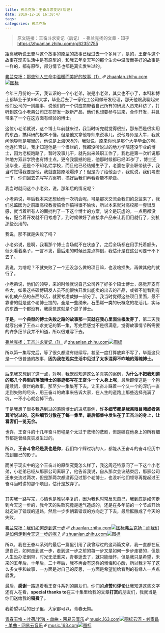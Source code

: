```yaml
---
title: 弗兰克扬：王奋斗求变记(后记)
date: 2019-12-16 16:38:47
tags:
categories: 弗兰克扬
---
```


> 原文链接：王奋斗求变记（后记） - 弗兰克扬的文章 - 知乎
      <https://zhuanlan.zhihu.com/p/62351755>

<!--more-->

<div class="Post-RichTextContainer"><div class="RichText ztext Post-RichText"><p>距离我听说王奋斗这个故事的原型的故事已经过去一个多月了，是的，王奋斗这个故事在现实生活中是有原型的，和我去年夏天写的那个生命中温暖而美好的故事是一样的，都有原型，部分情节也都是真实发生过的。</p><a target="_blank" href="https://zhuanlan.zhihu.com/p/40787849" data-draft-node="block" data-draft-type="link-card" data-image="https://pic4.zhimg.com/v2-34ff66c0991877658489861d77a4ee87_180x120.jpg" data-image-width="1068" data-image-height="441" class="LinkCard LinkCard--hasImage" data-za-detail-view-id="172"><span class="LinkCard-backdrop" style="background-image:url(https://pic4.zhimg.com/v2-34ff66c0991877658489861d77a4ee87_180x120.jpg)"></span><span class="LinkCard-content"><span class="LinkCard-text"><span class="LinkCard-title" data-text="true">弗兰克扬：那些别人生命中温暖而美好的故事（1）</span><span class="LinkCard-meta"><span style="display:inline-flex;align-items:center">​<svg class="Zi Zi--InsertLink" fill="currentColor" viewBox="0 0 24 24" width="17" height="17"><path d="M6.77 17.23c-.905-.904-.94-2.333-.08-3.193l3.059-3.06-1.192-1.19-3.059 3.058c-1.489 1.489-1.427 3.954.138 5.519s4.03 1.627 5.519.138l3.059-3.059-1.192-1.192-3.059 3.06c-.86.86-2.289.824-3.193-.08zm3.016-8.673l1.192 1.192 3.059-3.06c.86-.86 2.289-.824 3.193.08.905.905.94 2.334.08 3.194l-3.059 3.06 1.192 1.19 3.059-3.058c1.489-1.489 1.427-3.954-.138-5.519s-4.03-1.627-5.519-.138L9.786 8.557zm-1.023 6.68c.33.33.863.343 1.177.029l5.34-5.34c.314-.314.3-.846-.03-1.176-.33-.33-.862-.344-1.176-.03l-5.34 5.34c-.314.314-.3.846.03 1.177z" fill-rule="evenodd"></path></svg></span>zhuanlan.zhihu.com</span></span><span class="LinkCard-imageCell"><img class="LinkCard-image LinkCard-image--horizontal" alt="图标" src="https://pic4.zhimg.com/v2-34ff66c0991877658489861d77a4ee87_180x120.jpg"></span></span></a><p>今年三月份的一天，我认识的一个小老弟，说是小老弟，其实也不小了，本科和博士都毕业于某985大学，毕业后去了一家化工公司做研发经理，那天他跟我聊起来他们公司的一则趣事，说他们的一个供应商带着自己所有的研发人员来拜访了，打听到这位小老弟公司正在研发一款新产品，他们也想要参与进来，合作开发，并且带来了一个在这方面有经验的博士。</p><p>这位小老弟就说，这个博士年前就来过，我当时听完就觉得很扯，那东西是很实用的东西，搞科研的根本不懂，但是他又拿他导师来说事儿，说他导师是大牛，我就问他导师是哪里的，他说是上海985的，我就说，原来你也是那个大学毕业的啊，他连忙否认，我才知道他是一个很烂的，我都没听说过的地方学院还没毕业的博士，因为老板跑路了，暂时没事儿干，就先出来兼职工作了，我也是第一次听说那种地方双非学院也有博士点，更令我震撼的是，他那时候都已经35岁了，博士还没毕业，还是个不知名烂学校，而且他已经结婚生子了，老婆在家全职带孩子，我当时觉得我要是他，我就直接原地爆炸了！但是为了给他面子，我就说，我们考虑一下，你们回去先写写方案吧，搞好后我们再看看能不能做。</p><p>我当时就问这个小老弟，说，那年后的情况呢？</p><p>小老弟说，年后我本来还想给他一次机会呢，可是那次交流会我们的总监来了，我们总监因为之前跟高校教授搞合作搞得很不愉快，所以本来就对高校那一套很反感，就当着所有人的面批判了一下这个博士的方案，说全是玩虚的，一点用都没有，配合着开发就不用考虑了，到时候做好了直接拿产品来让我们用就行了，别扯那些没用的。</p><p>我说，那不就是失败了吗？</p><p>小老弟说，是啊，我看那个博士当场就不在状态了，之后全场都在用手托着额头，低头看着桌子，一言不发，最后走的时候还差点摔倒，我估计是在这公司要干不下去了。</p><p>我说，为啥呢？不就失败了一个还没怎么做的项目嘛，也没啥损失，再做其他的就行了。</p><p>小老弟说，他们的领导，来的时候就说自己公司养了好多个硕士博士，感觉开支有些大，如果这些硕博研发人员不能很快开发出能卖的出去的产品，或者不能看到有转化成产品的东西的话，就要考虑裁撤一部分了。我当时觉得这些项目里面，最不靠谱的就是这个老博士提的，全是一些纳米，石墨烯一类的玩概念的花活儿，实际的东西一个都没有，我感觉这就是个混子博士。</p><p><b>于是，一个典型的博士失败之路的故事那一天就在我心里面生根发芽了</b>，第二天我就写出来了王奋斗求变记的第一集，写完后感觉不是很满意，觉得故事情节所需要的许多细节我并不知道，所以很难写下去。</p><a target="_blank" href="https://zhuanlan.zhihu.com/p/58730664" data-draft-node="block" data-draft-type="link-card" data-image="https://pic2.zhimg.com/v2-86f084bbaf679c48e4060b7bfa3ebaf9_180x120.jpg" data-image-width="1157" data-image-height="294" class="LinkCard LinkCard--hasImage"><span class="LinkCard-backdrop" style="background-image:url(https://pic2.zhimg.com/v2-86f084bbaf679c48e4060b7bfa3ebaf9_180x120.jpg)"></span><span class="LinkCard-content"><span class="LinkCard-text"><span class="LinkCard-title" data-text="true">弗兰克扬：王奋斗求变记（1）</span><span class="LinkCard-meta"><span style="display:inline-flex;align-items:center">​<svg class="Zi Zi--InsertLink" fill="currentColor" viewBox="0 0 24 24" width="17" height="17"><path d="M6.77 17.23c-.905-.904-.94-2.333-.08-3.193l3.059-3.06-1.192-1.19-3.059 3.058c-1.489 1.489-1.427 3.954.138 5.519s4.03 1.627 5.519.138l3.059-3.059-1.192-1.192-3.059 3.06c-.86.86-2.289.824-3.193-.08zm3.016-8.673l1.192 1.192 3.059-3.06c.86-.86 2.289-.824 3.193.08.905.905.94 2.334.08 3.194l-3.059 3.06 1.192 1.19 3.059-3.058c1.489-1.489 1.427-3.954-.138-5.519s-4.03-1.627-5.519-.138L9.786 8.557zm-1.023 6.68c.33.33.863.343 1.177.029l5.34-5.34c.314-.314.3-.846-.03-1.176-.33-.33-.862-.344-1.176-.03l-5.34 5.34c-.314.314-.3.846.03 1.177z" fill-rule="evenodd"></path></svg></span>zhuanlan.zhihu.com</span></span><span class="LinkCard-imageCell"><img class="LinkCard-image LinkCard-image--horizontal" alt="图标" src="https://pic2.zhimg.com/v2-86f084bbaf679c48e4060b7bfa3ebaf9_180x120.jpg"></span></span></a><p>所以第一集写完后，等了很久都没有继续写，甚至一度打算放弃不写了，毕竟这只是一个很普通的故事，<b>因为我在现实生活中见过了太多混得不咋地的落魄博士。</b></p><hr><p>后来我又想到了这一点，对啊，我既然知道这么多真实的案例，<b>为什么不把我知道的那几个典型的落魄博士的事迹都写在王奋斗一个人身上呢</b>，最后即使这是一个狗尾续貂，很烂的故事，那至少一集集写下去，让王奋斗踩着一个又一个的深坑一直走到失败的尽头，用王奋斗的故事来告诉大家，在人生的道路上那些选择充满了坑，一不小心就会掉下去。</p><p>于是我想了很多我遇到过的落魄博士的进坑事例，<b>许多细节都是我亲眼目睹或者亲耳听说过的，这些细节分散在了每一集里，最后都集中发生在了王奋斗的身上，让看客们一览无余。</b></p><p>也许，王奋斗的十几年奋斗历程是个太过于悲惨的悲剧，但是砸在他身上的所有细节都是曾经真实发生过的。</p><p>所以，<b>王奋斗曾经是我也是你</b>，我们每个踩过坑的人，都能从王奋斗的奋斗经历中找到自己的影子。</p><p>而关于现实中的这个王奋斗的原型究竟怎么样了，我这周还特意问了一下这个小老弟，小老弟已经从那家公司离职了，他告诉我说，自从那次会议结束后，那家公司还来交流过两次，但是那两次都没再见过那个老博士，也没听他们领导再提起过王奋斗当时讲的那个项目，估计是放弃了。</p><hr><p>其实我一路写完，心情也是难以平复的，因为我也时常反思自己，我到底是如何走到今天这一步的，我今天的失败究竟是运气造成的，还是在多年前的一个节点开始就迈进了错误的道路，然后一步步朝着错误的方向走了下去，最后酝酿成了今天的失败。</p><a target="_blank" href="https://zhuanlan.zhihu.com/p/24751487" data-draft-node="block" data-draft-type="link-card" data-image="https://zhstatic.zhihu.com/assets/zhihu/editor/zhihu-card-default.svg" class="LinkCard LinkCard--hasImage"><span class="LinkCard-backdrop" style="background-image:url(https://zhstatic.zhihu.com/assets/zhihu/editor/zhihu-card-default.svg)"></span><span class="LinkCard-content"><span class="LinkCard-text"><span class="LinkCard-title" data-text="true">弗兰克扬：我们如何走到这一步</span><span class="LinkCard-meta"><span style="display:inline-flex;align-items:center">​<svg class="Zi Zi--InsertLink" fill="currentColor" viewBox="0 0 24 24" width="17" height="17"><path d="M6.77 17.23c-.905-.904-.94-2.333-.08-3.193l3.059-3.06-1.192-1.19-3.059 3.058c-1.489 1.489-1.427 3.954.138 5.519s4.03 1.627 5.519.138l3.059-3.059-1.192-1.192-3.059 3.06c-.86.86-2.289.824-3.193-.08zm3.016-8.673l1.192 1.192 3.059-3.06c.86-.86 2.289-.824 3.193.08.905.905.94 2.334.08 3.194l-3.059 3.06 1.192 1.19 3.059-3.058c1.489-1.489 1.427-3.954-.138-5.519s-4.03-1.627-5.519-.138L9.786 8.557zm-1.023 6.68c.33.33.863.343 1.177.029l5.34-5.34c.314-.314.3-.846-.03-1.176-.33-.33-.862-.344-1.176-.03l-5.34 5.34c-.314.314-.3.846.03 1.177z" fill-rule="evenodd"></path></svg></span>zhuanlan.zhihu.com</span></span><span class="LinkCard-imageCell"><img class="LinkCard-image LinkCard-image--square" alt="图标" src="https://zhstatic.zhihu.com/assets/zhihu/editor/zhihu-card-default.svg"></span></span></a><a target="_blank" href="https://zhuanlan.zhihu.com/p/54032351" data-draft-node="block" data-draft-type="link-card" data-image="https://pic1.zhimg.com/v2-db26b7b7622cd429b0bb566a17d29190_180x120.jpg" data-image-width="898" data-image-height="555" class="LinkCard LinkCard--hasImage"><span class="LinkCard-backdrop" style="background-image:url(https://pic1.zhimg.com/v2-db26b7b7622cd429b0bb566a17d29190_180x120.jpg)"></span><span class="LinkCard-content"><span class="LinkCard-text"><span class="LinkCard-title" data-text="true">弗兰克扬：而我们是如何走到今天这一步的呢？</span><span class="LinkCard-meta"><span style="display:inline-flex;align-items:center">​<svg class="Zi Zi--InsertLink" fill="currentColor" viewBox="0 0 24 24" width="17" height="17"><path d="M6.77 17.23c-.905-.904-.94-2.333-.08-3.193l3.059-3.06-1.192-1.19-3.059 3.058c-1.489 1.489-1.427 3.954.138 5.519s4.03 1.627 5.519.138l3.059-3.059-1.192-1.192-3.059 3.06c-.86.86-2.289.824-3.193-.08zm3.016-8.673l1.192 1.192 3.059-3.06c.86-.86 2.289-.824 3.193.08.905.905.94 2.334.08 3.194l-3.059 3.06 1.192 1.19 3.059-3.058c1.489-1.489 1.427-3.954-.138-5.519s-4.03-1.627-5.519-.138L9.786 8.557zm-1.023 6.68c.33.33.863.343 1.177.029l5.34-5.34c.314-.314.3-.846-.03-1.176-.33-.33-.862-.344-1.176-.03l-5.34 5.34c-.314.314-.3.846.03 1.177z" fill-rule="evenodd"></path></svg></span>zhuanlan.zhihu.com</span></span><span class="LinkCard-imageCell"><img class="LinkCard-image LinkCard-image--horizontal" alt="图标" src="https://pic1.zhimg.com/v2-db26b7b7622cd429b0bb566a17d29190_180x120.jpg"></span></span></a><p>所以，我在王奋斗系列的最后一篇里引用了我曾写过的这两篇文章，我一直都在反思自己，如何走到这一步，走到这一步之前的每一步又是如何一步步走错的，但是人生没办法倒带，时光无法重来，青春逝去了，就只能缅怀，但是我只是希望，未来的五年后，十年后，二十年后，我不再会有这样的懊悔和心酸，所以我才写了这么多文字和故事，一方面是对自己的反思，一方面是希望能给看到的有缘人一点点启发。</p><p>最后，<b>感谢</b>一路追着看王奋斗系列的朋友们，你们的<b>点赞</b>和<b>评论</b>让我知道这些文字还有人在看，<b>special thanks to</b>在三十集里给我的文章<b>打赏</b>的朋友们，我就当是你们送给我的<b>稿费</b>了。</p><p>我希望以后的日子里，大家都可以，青春无悔。</p><a target="_blank" href="https://link.zhihu.com/?target=https%3A//music.163.com/%23/song%3Fid%3D85567" data-draft-node="block" data-draft-type="link-card" data-image="https://pic1.zhimg.com/v2-56bab3e95c39e88e4d7738b99f5a1300_ipico.jpg" data-image-width="360" data-image-height="360" class="LinkCard LinkCard--hasImage"><span class="LinkCard-backdrop" style="background-image:url(https://pic1.zhimg.com/v2-56bab3e95c39e88e4d7738b99f5a1300_ipico.jpg)"></span><span class="LinkCard-content"><span class="LinkCard-text"><span class="LinkCard-title" data-text="true">青春无悔 - 叶蓓/老狼 - 单曲 - 网易云音乐</span><span class="LinkCard-meta"><span style="display:inline-flex;align-items:center">​<svg class="Zi Zi--InsertLink" fill="currentColor" viewBox="0 0 24 24" width="17" height="17"><path d="M6.77 17.23c-.905-.904-.94-2.333-.08-3.193l3.059-3.06-1.192-1.19-3.059 3.058c-1.489 1.489-1.427 3.954.138 5.519s4.03 1.627 5.519.138l3.059-3.059-1.192-1.192-3.059 3.06c-.86.86-2.289.824-3.193-.08zm3.016-8.673l1.192 1.192 3.059-3.06c.86-.86 2.289-.824 3.193.08.905.905.94 2.334.08 3.194l-3.059 3.06 1.192 1.19 3.059-3.058c1.489-1.489 1.427-3.954-.138-5.519s-4.03-1.627-5.519-.138L9.786 8.557zm-1.023 6.68c.33.33.863.343 1.177.029l5.34-5.34c.314-.314.3-.846-.03-1.176-.33-.33-.862-.344-1.176-.03l-5.34 5.34c-.314.314-.3.846.03 1.177z" fill-rule="evenodd"></path></svg></span>music.163.com</span></span><span class="LinkCard-imageCell"><img class="LinkCard-image LinkCard-image--square" alt="图标" src="https://pic1.zhimg.com/v2-56bab3e95c39e88e4d7738b99f5a1300_ipico.jpg"></span></span></a><a target="_blank" href="https://link.zhihu.com/?target=https%3A//music.163.com/%23/song%3Fid%3D121055" data-draft-node="block" data-draft-type="link-card" data-image="https://pic4.zhimg.com/v2-6dbaa21c634180449edabec28e6fc643_ipico.jpg" data-image-width="360" data-image-height="360" class="LinkCard LinkCard--hasImage"><span class="LinkCard-backdrop" style="background-image:url(https://pic4.zhimg.com/v2-6dbaa21c634180449edabec28e6fc643_ipico.jpg)"></span><span class="LinkCard-content"><span class="LinkCard-text"><span class="LinkCard-title" data-text="true">云河 - 刘家昌 - 单曲 - 网易云音乐</span><span class="LinkCard-meta"><span style="display:inline-flex;align-items:center">​<svg class="Zi Zi--InsertLink" fill="currentColor" viewBox="0 0 24 24" width="17" height="17"><path d="M6.77 17.23c-.905-.904-.94-2.333-.08-3.193l3.059-3.06-1.192-1.19-3.059 3.058c-1.489 1.489-1.427 3.954.138 5.519s4.03 1.627 5.519.138l3.059-3.059-1.192-1.192-3.059 3.06c-.86.86-2.289.824-3.193-.08zm3.016-8.673l1.192 1.192 3.059-3.06c.86-.86 2.289-.824 3.193.08.905.905.94 2.334.08 3.194l-3.059 3.06 1.192 1.19 3.059-3.058c1.489-1.489 1.427-3.954-.138-5.519s-4.03-1.627-5.519-.138L9.786 8.557zm-1.023 6.68c.33.33.863.343 1.177.029l5.34-5.34c.314-.314.3-.846-.03-1.176-.33-.33-.862-.344-1.176-.03l-5.34 5.34c-.314.314-.3.846.03 1.177z" fill-rule="evenodd"></path></svg></span>music.163.com</span></span><span class="LinkCard-imageCell"><img class="LinkCard-image LinkCard-image--square" alt="图标" src="https://pic4.zhimg.com/v2-6dbaa21c634180449edabec28e6fc643_ipico.jpg"></span></span></a><p></p></div></div>